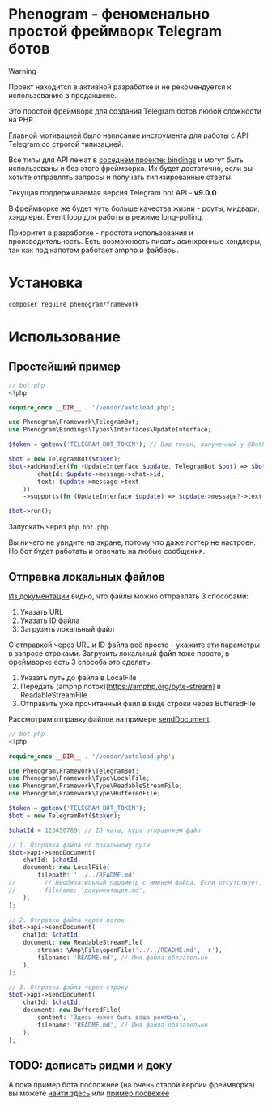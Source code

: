 # Phenogram - феноменально простой фреймворк Telegram ботов

> [!WARNING]  
> Проект находится в активной разработке и не рекомендуется к использованию в продакшене.

Это простой фреймворк для создания Telegram ботов любой сложности на PHP.

Главной мотивацией было написание инструмента для работы с API Telegram со строгой типизацией.

Все типы для API лежат в [соседнем проекте: bindings](https://github.com/phenogram/bindings) и 
могут быть использованы и без этого фреймворка. Их будет достаточно, если вы хотите отправлять запросы
и получать типизированные ответы.

Текущая поддерживаемая версия Telegram bot API - **v9.0.0**

В фреймворке же будет чуть больше качества жизни - роуты, мидвари, хэндлеры. Event loop для работы
в режиме long-polling.

Приоритет в разработке - простота использования и производительность.
Есть возможность писать асинхронные хэндлеры, так как под капотом работает amphp и файберы.

# Установка
```bash
composer require phenogram/framework
```

# Использование
## Простейший пример
```php
// bot.php
<?php

require_once __DIR__ . '/vendor/autoload.php';

use Phenogram\Framework\TelegramBot;
use Phenogram\Bindings\Types\Interfaces\UpdateInterface;

$token = getenv('TELEGRAM_BOT_TOKEN'); // Ваш токен, полученный у @BotFather например 7245389610:AAFHBDYMKpWxYu5JrSnTlQRD9bvPz0OgHkLf

$bot = new TelegramBot($token);
$bot->addHandler(fn (UpdateInterface $update, TelegramBot $bot) => $bot->api->sendMessage(
        chatId: $update->message->chat->id,
        text: $update->message->text
    ))
    ->supports(fn (UpdateInterface $update) => $update->message?->text !== null);

$bot->run();
```

Запускать через `php bot.php`

Вы ничего не увидите на экране, потому что даже логгер не настроен.
Но бот будет работать и отвечать на любые сообщения.

## Отправка локальных файлов
[Из документации](https://core.telegram.org/bots/api#sending-files) видно, что файлы можно отправлять 3 способами:
1. Указать URL
2. Указать ID файла
3. Загрузить локальный файл 

С отправкой через URL и ID файла всё просто - укажите эти параметры в запросе строками.
Загрузить локальный файл тоже просто, в фреймворке есть 3 способа это сделать:
1. Указать путь до файла в LocalFile
2. Передать (amphp поток)[https://amphp.org/byte-stream] в ReadableStreamFile
3. Отправить уже прочитанный файл в виде строки через BufferedFile 

Рассмотрим отправку файлов на примере [sendDocument](https://core.telegram.org/bots/api#senddocument).

```php
// bot.php
<?php

require_once __DIR__ . '/vendor/autoload.php';

use Phenogram\Framework\TelegramBot;
use Phenogram\Framework\Type\LocalFile;
use Phenogram\Framework\Type\ReadableStreamFile;
use Phenogram\Framework\Type\BufferedFile;

$token = getenv('TELEGRAM_BOT_TOKEN');
$bot = new TelegramBot($token);

$chatId = 123456789; // ID чата, куда отправляем файл

// 1. Отправка файла по локальному пути
$bot->api->sendDocument(
    chatId: $chatId,
    document: new LocalFile(
        filepath: '../../README.md'
//        // Необязательный параметр с именем файла. Если отсутствует, будет использовано имя файла из пути
//        filename: 'документация.md',
    ),
);

// 2. Отправка файла через поток
$bot->api->sendDocument(
    chatId: $chatId,
    document: new ReadableStreamFile(
        stream: \Amp\File\openFile('../../README.md', 'r'),
        filename: 'README.md', // Имя файла обязательно
    ),
);

// 3. Отправка файла через строку
$bot->api->sendDocument(
    chatId: $chatId,
    document: new BufferedFile(
        content: 'Здесь может быть ваша реклама',
        filename: 'README.md', // Имя файла обязательно
    ),
);
```


## TODO: дописать ридми и доку

А пока пример бота посложнее (на очень старой версии фреймворка) вы можете [найти здесь](https://github.com/shanginn/abdul-salesman-php)
или [пример посвежее](https://github.com/shanginn/wtf_happend_bot)